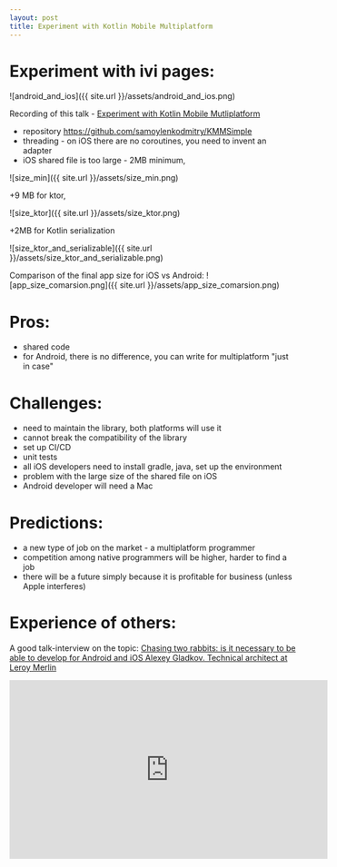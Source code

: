 ```yaml
---
layout: post
title: Experiment with Kotlin Mobile Multiplatform
---
```


# Experiment with ivi pages:
![android_and_ios]({{ site.url }}/assets/android_and_ios.png)

Recording of this talk - [Experiment with Kotlin Mobile Mutliplatform](https://www.twitch.tv/videos/883386268)

* repository https://github.com/samoylenkodmitry/KMMSimple
* threading - on iOS there are no coroutines, you need to invent an adapter
* iOS shared file is too large - 
2MB minimum,

![size_min]({{ site.url }}/assets/size_min.png)

 +9 MB for ktor, 
 
![size_ktor]({{ site.url }}/assets/size_ktor.png)

+2MB for Kotlin serialization

![size_ktor_and_serializable]({{ site.url }}/assets/size_ktor_and_serializable.png)

Comparison of the final app size for iOS vs Android:
![app_size_comarsion.png]({{ site.url }}/assets/app_size_comarsion.png)

# Pros:

* shared code
* for Android, there is no difference, you can write for multiplatform "just in case"

# Challenges:

* need to maintain the library, both platforms will use it
* cannot break the compatibility of the library
* set up CI/CD
* unit tests
* all iOS developers need to install gradle, java, set up the environment
* problem with the large size of the shared file on iOS
* Android developer will need a Mac


# Predictions:
 * a new type of job on the market - a multiplatform programmer
 * competition among native programmers will be higher, harder to find a job
 * there will be a future simply because it is profitable for business (unless Apple interferes)
 
# Experience of others:

A good talk-interview on the topic:
[Chasing two rabbits: is it necessary to be able to develop for Android and iOS Alexey Gladkov. Technical architect at Leroy Merlin](https://youtu.be/LRhNgv2EgSw)
<iframe width="560" height="315" src="https://www.youtube.com/embed/LRhNgv2EgSw" frameborder="0"  allow="autoplay; encrypted-media" allowfullscreen></iframe>